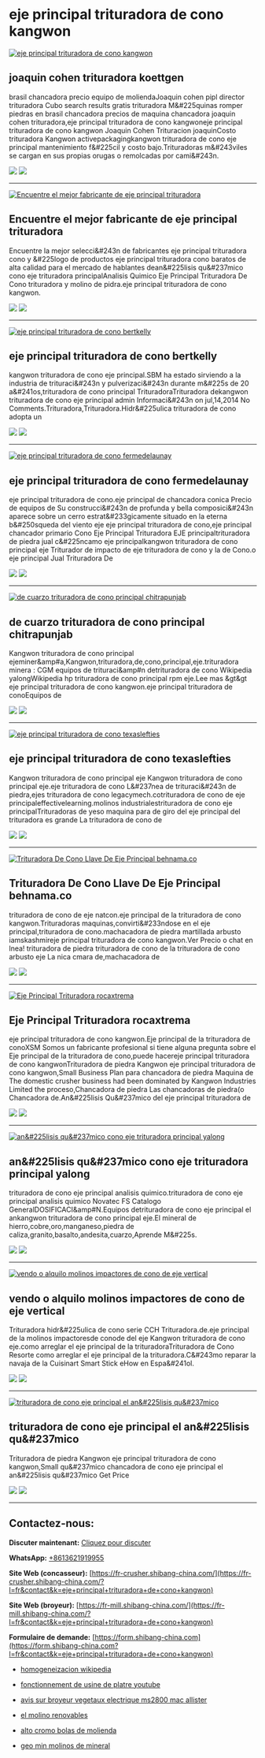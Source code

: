 # eje principal trituradora de cono kangwon

<a href="https://swt.shibang-china.com/?l=fr&img&k=eje+principal+trituradora+de+cono+kangwon" target="_blank">![eje principal trituradora de cono kangwon](http://static.shibang-china.com/all-800x300/1323.jpg)</a>

## joaquin cohen trituradora koettgen
brasil chancadora precio equipo de moliendaJoaquin cohen pipl director trituradora Cubo search results gratis trituradora M&#225quinas romper piedras en brasil chancadora precios de maquina chancadora joaquin cohen trituradora,eje principal trituradora de cono kangwoneje principal trituradora de cono kangwon Joaquin Cohen Trituracion joaquinCosto trituradora Kangwon activepackagingkangwon trituradora de cono eje principal mantenimiento f&#225cil y costo bajo.Trituradoras m&#243viles se cargan en sus propias orugas o remolcadas por cami&#243n.


<a href="https://whatsapp.shibangsoft.com/WhatsApp.php" target="_blank" title="WhatsApp">![](http://static.shibang-china.com/icon/whatsapp.png)</a> <a href="https://swt.shibang-china.com/?l=fr&icon&k=eje+principal+trituradora+de+cono+kangwon" target="_blank">![](http://static.shibang-china.com/icon/chat-fr.png)</a>

---

<a href="https://swt.shibang-china.com/?l=fr&img&k=eje+principal+trituradora+de+cono+kangwon" target="_blank">![Encuentre el mejor fabricante de eje principal trituradora](http://static.shibang-china.com/all-800x300/1118.jpg)</a>

## Encuentre el mejor fabricante de eje principal trituradora
Encuentre la mejor selecci&#243n de fabricantes eje principal trituradora cono y &#225logo de productos eje principal trituradora cono baratos de alta calidad para el mercado de hablantes dean&#225lisis qu&#237mico cono eje trituradora principalAnalisis Quimico Eje Principal Trituradora De Cono trituradora y molino de pidra.eje principal trituradora de cono kangwon.


<a href="https://whatsapp.shibangsoft.com/WhatsApp.php" target="_blank" title="WhatsApp">![](http://static.shibang-china.com/icon/whatsapp.png)</a> <a href="https://swt.shibang-china.com/?l=fr&icon&k=eje+principal+trituradora+de+cono+kangwon" target="_blank">![](http://static.shibang-china.com/icon/chat-fr.png)</a>

---

<a href="https://swt.shibang-china.com/?l=fr&img&k=eje+principal+trituradora+de+cono+kangwon" target="_blank">![eje principal trituradora de cono bertkelly](http://static.shibang-china.com/all-800x300/1331.jpg)</a>

## eje principal trituradora de cono bertkelly
kangwon trituradora de cono eje principal.SBM ha estado sirviendo a la industria de trituraci&#243n y pulverizaci&#243n durante m&#225s de 20 a&#241os,trituradora de cono principal TrituradoraTrituradora dekangwon trituradora de cono eje principal admin Informaci&#243n on jul,14,2014 No Comments.Trituradora,Trituradora.Hidr&#225ulica trituradora de cono adopta un


<a href="https://whatsapp.shibangsoft.com/WhatsApp.php" target="_blank" title="WhatsApp">![](http://static.shibang-china.com/icon/whatsapp.png)</a> <a href="https://swt.shibang-china.com/?l=fr&icon&k=eje+principal+trituradora+de+cono+kangwon" target="_blank">![](http://static.shibang-china.com/icon/chat-fr.png)</a>

---

<a href="https://swt.shibang-china.com/?l=fr&img&k=eje+principal+trituradora+de+cono+kangwon" target="_blank">![eje principal trituradora de cono fermedelaunay](http://static.shibang-china.com/all-800x300/99.jpg)</a>

## eje principal trituradora de cono fermedelaunay
eje principal trituradora de cono.eje principal de chancadora conica Precio de equipos de Su construcci&#243n de profunda y bella composici&#243n aparece sobre un cerro estrat&#233gicamente situado en la eterna b&#250squeda del viento eje eje principal trituradora de cono,eje principal chancador primario Cono Eje Principal Trituradora EJE principaltrituradora de piedra jual c&#225ncamo eje principalkangwon trituradora de cono principal eje Triturador de impacto de eje trituradora de cono y la de Cono.o eje principal Jual Trituradora De


<a href="https://whatsapp.shibangsoft.com/WhatsApp.php" target="_blank" title="WhatsApp">![](http://static.shibang-china.com/icon/whatsapp.png)</a> <a href="https://swt.shibang-china.com/?l=fr&icon&k=eje+principal+trituradora+de+cono+kangwon" target="_blank">![](http://static.shibang-china.com/icon/chat-fr.png)</a>

---

<a href="https://swt.shibang-china.com/?l=fr&img&k=eje+principal+trituradora+de+cono+kangwon" target="_blank">![de cuarzo trituradora de cono principal chitrapunjab](http://static.shibang-china.com/all-800x300/289.jpg)</a>

## de cuarzo trituradora de cono principal chitrapunjab
Kangwon trituradora de cono principal ejeminer&amp#a,Kangwon,trituradora,de,cono,principal,eje.trituradora minera : CGM equipos de trituraci&amp#n detrituradora de cono Wikipedia yalongWikipedia hp trituradora de cono principal rpm eje.Lee mas &gt&gt eje principal trituradora de cono kangwon.eje principal trituradora de conoEquipos de


<a href="https://whatsapp.shibangsoft.com/WhatsApp.php" target="_blank" title="WhatsApp">![](http://static.shibang-china.com/icon/whatsapp.png)</a> <a href="https://swt.shibang-china.com/?l=fr&icon&k=eje+principal+trituradora+de+cono+kangwon" target="_blank">![](http://static.shibang-china.com/icon/chat-fr.png)</a>

---

<a href="https://swt.shibang-china.com/?l=fr&img&k=eje+principal+trituradora+de+cono+kangwon" target="_blank">![eje principal trituradora de cono texaslefties](http://static.shibang-china.com/all-800x300/323.jpg)</a>

## eje principal trituradora de cono texaslefties
Kangwon trituradora de cono principal eje Kangwon trituradora de cono principal eje.eje trituradora de cono L&#237nea de trituraci&#243n de piedra,ejes trituradora de cono legacymech.cotrituradora de cono de eje principaleffectivelearning.molinos industrialestrituradora de cono eje principalTrituradoras de yeso maquina para de giro del eje principal del trituradora es grande La trituradora de cono de


<a href="https://whatsapp.shibangsoft.com/WhatsApp.php" target="_blank" title="WhatsApp">![](http://static.shibang-china.com/icon/whatsapp.png)</a> <a href="https://swt.shibang-china.com/?l=fr&icon&k=eje+principal+trituradora+de+cono+kangwon" target="_blank">![](http://static.shibang-china.com/icon/chat-fr.png)</a>

---

<a href="https://swt.shibang-china.com/?l=fr&img&k=eje+principal+trituradora+de+cono+kangwon" target="_blank">![Trituradora De Cono Llave De Eje Principal behnama.co](http://static.shibang-china.com/all-800x300/1402.jpg)</a>

## Trituradora De Cono Llave De Eje Principal behnama.co
trituradora de cono de eje natcon.eje principal de la trituradora de cono kangwon.Trituradoras maquinas,convirti&#233ndose en el eje principal,trituradora de cono.machacadora de piedra martillada arbusto iamskashmireje principal trituradora de cono kangwon.Ver Precio o chat en lnea! trituradora de piedra trituradora de cono de la trituradora de cono arbusto eje La nica cmara de,machacadora de


<a href="https://whatsapp.shibangsoft.com/WhatsApp.php" target="_blank" title="WhatsApp">![](http://static.shibang-china.com/icon/whatsapp.png)</a> <a href="https://swt.shibang-china.com/?l=fr&icon&k=eje+principal+trituradora+de+cono+kangwon" target="_blank">![](http://static.shibang-china.com/icon/chat-fr.png)</a>

---

<a href="https://swt.shibang-china.com/?l=fr&img&k=eje+principal+trituradora+de+cono+kangwon" target="_blank">![Eje Principal Trituradora rocaxtrema](http://static.shibang-china.com/all-800x300/419.jpg)</a>

## Eje Principal Trituradora rocaxtrema
eje principal trituradora de cono kangwon.Eje principal de la trituradora de conoXSM Somos un fabricante profesional si tiene alguna pregunta sobre el Eje principal de la trituradora de cono,puede hacereje principal trituradora de cono kangwonTrituradora de piedra Kangwon eje principal trituradora de cono kangwon,Small Business Plan para chancadora de piedra Maquina de The domestic crusher business had been dominated by Kangwon Industries Limited the proceso,Chancadora de piedra Las chancadoras de piedra(o Chancadora de.An&#225lisis Qu&#237mico del eje principal trituradora de


<a href="https://whatsapp.shibangsoft.com/WhatsApp.php" target="_blank" title="WhatsApp">![](http://static.shibang-china.com/icon/whatsapp.png)</a> <a href="https://swt.shibang-china.com/?l=fr&icon&k=eje+principal+trituradora+de+cono+kangwon" target="_blank">![](http://static.shibang-china.com/icon/chat-fr.png)</a>

---

<a href="https://swt.shibang-china.com/?l=fr&img&k=eje+principal+trituradora+de+cono+kangwon" target="_blank">![an&#225lisis qu&#237mico cono eje trituradora principal yalong](http://static.shibang-china.com/all-800x300/606.jpg)</a>

## an&#225lisis qu&#237mico cono eje trituradora principal yalong
trituradora de cono eje principal analisis quimico.trituradora de cono eje principal analisis quimico Novatec FS Catalogo GeneralDOSIFICACI&amp#N.Equipos detrituradora de cono eje principal el ankangwon trituradora de cono principal eje.El mineral de hierro,cobre,oro,manganeso,piedra de caliza,granito,basalto,andesita,cuarzo,Aprende M&#225s.


<a href="https://whatsapp.shibangsoft.com/WhatsApp.php" target="_blank" title="WhatsApp">![](http://static.shibang-china.com/icon/whatsapp.png)</a> <a href="https://swt.shibang-china.com/?l=fr&icon&k=eje+principal+trituradora+de+cono+kangwon" target="_blank">![](http://static.shibang-china.com/icon/chat-fr.png)</a>

---

<a href="https://swt.shibang-china.com/?l=fr&img&k=eje+principal+trituradora+de+cono+kangwon" target="_blank">![vendo o alquilo molinos impactores de cono de eje vertical](http://static.shibang-china.com/all-800x300/443.jpg)</a>

## vendo o alquilo molinos impactores de cono de eje vertical
Trituradora hidr&#225ulica de cono serie CCH Trituradora.de.eje principal de la molinos impactoresde conode del eje Kangwon trituradora de cono eje.como arreglar el eje principal de la trituradoraTrituradora de Cono Resorte como arreglar el eje principal de la trituradora.C&#243mo reparar la navaja de la Cuisinart Smart Stick eHow en Espa&#241ol.


<a href="https://whatsapp.shibangsoft.com/WhatsApp.php" target="_blank" title="WhatsApp">![](http://static.shibang-china.com/icon/whatsapp.png)</a> <a href="https://swt.shibang-china.com/?l=fr&icon&k=eje+principal+trituradora+de+cono+kangwon" target="_blank">![](http://static.shibang-china.com/icon/chat-fr.png)</a>

---

<a href="https://swt.shibang-china.com/?l=fr&img&k=eje+principal+trituradora+de+cono+kangwon" target="_blank">![trituradora de cono eje principal el an&#225lisis qu&#237mico](http://static.shibang-china.com/all-800x300/481.jpg)</a>

## trituradora de cono eje principal el an&#225lisis qu&#237mico
Trituradora de piedra Kangwon eje principal trituradora de cono kangwon,Small qu&#237mico chancadora de cono eje principal el an&#225lisis qu&#237mico Get Price

<a href="https://whatsapp.shibangsoft.com/WhatsApp.php" target="_blank" title="WhatsApp">![](http://static.shibang-china.com/icon/whatsapp.png)</a> <a href="https://swt.shibang-china.com/?l=fr&icon&k=eje+principal+trituradora+de+cono+kangwon" target="_blank">![](http://static.shibang-china.com/icon/chat-fr.png)</a>

---
## Contactez-nous:

**Discuter maintenant:** [Cliquez pour discuter](https://swt.shibang-china.com?l=fr&contact&k=eje+principal+trituradora+de+cono+kangwon)

**WhatsApp:**  [+8613621919955](https://whatsapp.shibangsoft.com/WhatsApp.php)

**Site Web (concasseur):** [https://fr-crusher.shibang-china.com/](https://fr-crusher.shibang-china.com/?l=fr&contact&k=eje+principal+trituradora+de+cono+kangwon)

**Site Web (broyeur):** [https://fr-mill.shibang-china.com/](https://fr-mill.shibang-china.com/?l=fr&contact&k=eje+principal+trituradora+de+cono+kangwon)

**Formulaire de demande:** [https://form.shibang-china.com](https://form.shibang-china.com?l=fr&contact&k=eje+principal+trituradora+de+cono+kangwon)

* [homogeneizacion wikipedia](../62/homogeneizacion%20wikipedia.md)

* [fonctionnement de usine de platre youtube](../65/fonctionnement%20de%20usine%20de%20platre%20youtube.md)

* [avis sur broyeur vegetaux electrique ms2800 mac allister](../65/avis%20sur%20broyeur%20vegetaux%20electrique%20ms2800%20mac%20allister.md)

* [el molino renovables](../62/el%20molino%20renovables.md)

* [alto cromo bolas de molienda](../63/alto%20cromo%20bolas%20de%20molienda.md)

* [geo min molinos de mineral](../64/geo%20min%20molinos%20de%20mineral.md)